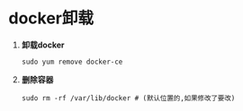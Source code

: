 # docker卸载

1.  **卸载docker**

    ```shell
    sudo yum remove docker-ce
    ```

2.  **删除容器**

    ```shell
    sudo rm -rf /var/lib/docker # (默认位置的,如果修改了要改)
    ```

    

